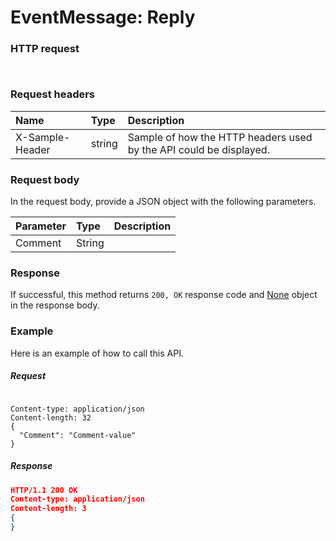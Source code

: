 # EventMessage: Reply


### HTTP request
```http


```
### Request headers
| Name       | Type | Description|
|:---------------|:--------|:----------|
| X-Sample-Header  | string  | Sample of how the HTTP headers used by the API could be displayed.|

### Request body
In the request body, provide a JSON object with the following parameters.

| Parameter	   | Type	|Description|
|:---------------|:--------|:----------|
|Comment|String||

### Response
If successful, this method returns `200, OK` response code and [None](../resources/none.md) object in the response body.

### Example
Here is an example of how to call this API.
##### Request
```http

Content-type: application/json
Content-length: 32
{
  "Comment": "Comment-value"
}
```
##### Response
```json
HTTP/1.1 200 OK
Content-type: application/json
Content-length: 3
{
}
```

<!-- uuid: 5dd5c8ce-7174-43ad-9f0a-186a9345592d
2015-10-09 18:41:46 UTC -->